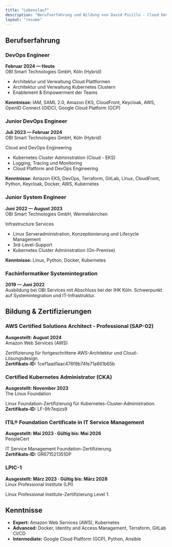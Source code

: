 ```yaml
---
title: "Lebenslauf"
description: "Berufserfahrung und Bildung von David Picillo - Cloud DevOps Engineer"
layout: "resume"
---
```


## Berufserfahrung

### DevOps Engineer
**Februar 2024 — Heute**  
OBI Smart Technologies GmbH, Köln (Hybrid)

- Architektur und Verwaltung Cloud Plattformen
- Architektur und Verwaltung Kubernetes Clustern
- Enablement & Empowerment der Teams

**Kenntnisse:** IAM, SAML 2.0, Amazon EKS, CloudFront, Keycloak, AWS, OpenID Connect (OIDC), Google Cloud Platform (GCP)

### Junior DevOps Engineer
**Juli 2023 — Februar 2024**  
OBI Smart Technologies GmbH, Köln (Hybrid)

Cloud and DevOps Engineering
- Kubernetes Cluster Administration (Cloud - EKS)
- Logging, Tracing und Monitoring
- Cloud Platform and DevOps Engineering

**Kenntnisse:** Amazon EKS, DevOps, Terraform, GitLab, Linux, CloudFront, Python, Keycloak, Docker, AWS, Kubernetes

### Junior System Engineer
**Juni 2022 — August 2023**  
OBI Smart Technologies GmbH, Wermelskirchen

Infrastructure Services
- Linux Serveradministration, Konzeptionierung und Lifecycle Management
- 3rd-Level-Support
- Kubernetes Cluster Administration (On-Premise)

**Kenntnisse:** Linux, Python, Docker, Kubernetes

### Fachinformatiker Systemintegration
**2019 — Juni 2022**  
Ausbildung bei OBI Services mit Abschluss bei der IHK Köln. Schwerpunkt auf Systemintegration und IT-Infrastruktur.

## Bildung & Zertifizierungen

### AWS Certified Solutions Architect - Professional (SAP-02)
**Ausgestellt: August 2024**  
Amazon Web Services (AWS)

Zertifizierung für fortgeschrittene AWS-Architektur und Cloud-Lösungsdesign.  
**Zertifikats-ID:** 1cef1aad1aac476f8b74fe71a661b65b

### Certified Kubernetes Administrator (CKA)
**Ausgestellt: November 2023**  
The Linux Foundation

Linux Foundation-Zertifizierung für Kubernetes-Cluster-Administration.  
**Zertifikats-ID:** LF-9fr7eqizs9

### ITIL® Foundation Certificate in IT Service Management
**Ausgestellt: Mai 2023 · Gültig bis: Mai 2026**  
PeopleCert

IT Service Management Foundation-Zertifizierung.  
**Zertifikats-ID:** GR671521351DP

### LPIC-1
**Ausgestellt: März 2023 · Gültig bis: März 2028**  
Linux Professional Institute (LPI)

Linux Professional Institute-Zertifizierung Level 1.

## Kenntnisse

- **Expert:** Amazon Web Services (AWS), Kubernetes
- **Advanced:** Docker, Identity and Access Management, Terraform, GitLab CI/CD
- **Intermediate:** Google Cloud Platform (GCP), Python, Ansible
